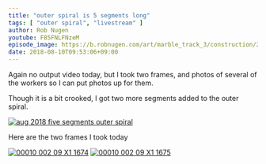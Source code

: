 ```yaml
---
title: "outer spiral is 5 segments long"
tags: [ "outer spiral", "livestream" ]
author: Rob Nugen
youtube: F85FNLFNzeM
episode_image: https://b.robnugen.com/art/marble_track_3/construction/2018/aug_2018_five_segments_outer_spiral.jpg
date: 2018-08-10T09:53:06+09:00
---
```


Again no output video today, but I took two frames, and photos of
several of the workers so I can put photos up for them.

Though it is a bit crooked, I got two more segments added to the outer spiral.

[![aug 2018 five segments outer spiral](//b.robnugen.com/art/marble_track_3/construction/2018/thumbs/aug_2018_five_segments_outer_spiral.jpg)](//b.robnugen.com/art/marble_track_3/construction/2018/aug_2018_five_segments_outer_spiral.jpg)

Here are the two frames I took today

[![00010 002 09 X1 1674](//b.robnugen.com/art/marble_track_3/frames/2018/thumbs/00010_002_09_X1_1674.jpg)](//b.robnugen.com/art/marble_track_3/frames/2018/00010_002_09_X1_1674.jpg)
[![00010 002 09 X1 1675](//b.robnugen.com/art/marble_track_3/frames/2018/thumbs/00010_002_09_X1_1675.jpg)](//b.robnugen.com/art/marble_track_3/frames/2018/00010_002_09_X1_1675.jpg)
